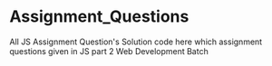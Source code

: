# Assignment_Questions
All JS Assignment Question's Solution code here which assignment questions given in JS part 2 Web Development Batch

